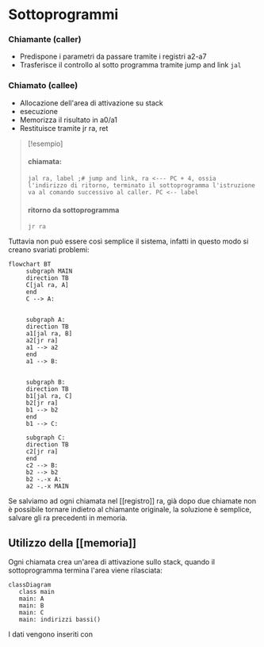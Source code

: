 # Sottoprogrammi

### Chiamante (caller)
- Predispone i parametri da passare tramite i registri a2-a7
- Trasferisce il controllo al sotto programma tramite jump and link `jal`


### Chiamato (callee)
- Allocazione dell'area di attivazione su stack
- esecuzione
- Memorizza il risultato in a0/a1
- Restituisce tramite jr ra, ret


>[!esempio]
>
>#### chiamata:
>```armasm
>jal ra, label ;# jump and link, ra <--- PC + 4, ossia l'indirizzo di ritorno, terminato il sottoprogramma l'istruzione va al comando successivo al caller. PC <-- label
>
>```
>
>#### ritorno da sottoprogramma
>```armasm
>jr ra
>```


Tuttavia non può essere così semplice il sistema, infatti in questo modo si creano svariati problemi:

```mermaid
flowchart BT
	 subgraph MAIN
	 direction TB
	 C[jal ra, A]
	 end
	 C --> A:
	 
	 
	 subgraph A:
	 direction TB
	 a1[jal ra, B]
	 a2[jr ra]
	 a1 --> a2
	 end
	 a1 --> B:
	 
	 
	 subgraph B:
	 direction TB
	 b1[jal ra, C]
	 b2[jr ra]
	 b1 --> b2
	 end
	 b1 --> C:
	
	 subgraph C:
	 direction TB
	 c2[jr ra]
	 end
	 c2 --> B:
	 b2 --> b2
	 b2 -.-x A:
	 a2 -.-x MAIN
```

Se salviamo ad ogni chiamata nel [[registro]] ra, già dopo due chiamate non è possibile tornare indietro al chiamante originale, la soluzione è semplice, salvare gli ra precedenti in memoria.


## Utilizzo della [[memoria]]
Ogni chiamata crea un'area di attivazione sullo stack, quando il sottoprogramma termina l'area viene rilasciata:

```mermaid
classDiagram
   class main
   main: A
   main: B
   main: C
   main: indirizzi bassi()
```
I dati vengono inseriti con 